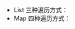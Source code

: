 <!--
 * @Auther: zth
 * @Date: 2024-02-23 14:17:48
 * @LastEditTime: 2024-02-23 14:25:55
 * @Description:
-->

- List 三种遍历方式：
- Map 四种遍历方式：
